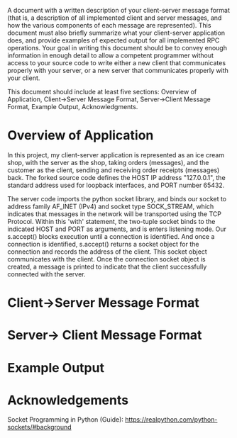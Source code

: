 A document with a written description of your client-server message format (that is, a description of all implemented client and server messages, and how the various components of each message are represented). This document must also briefly summarize what your client-server application does, and provide examples of expected output for all implemented RPC operations. Your goal in writing this document should be to convey enough information in enough detail to allow a competent programmer without access to your source code to write either a new client that communicates properly with your server, or a new server that communicates properly with your client. 

This document should include at least five sections: Overview of Application, Client->Server Message Format, Server->Client Message Format, Example Output, Acknowledgments.

# Overview of Application 
In this project, my client-server application is represented as an ice cream shop, with the server as the shop, taking orders (messages), and the customer as the client, sending and receiving order receipts (messages) back. The forked source code defines the HOST IP address "127.0.0.1", the standard address used for loopback interfaces, and PORT number 65432.

The server code imports the python socket library, and binds our socket to address family AF_INET (IPv4) and socket type SOCK_STREAM, which indicates that messages in the network will be transported using the TCP Protocol. Within this 'with' statement, the two-tuple socket binds to the indicated HOST and PORT as arguments, and is enters listening mode. Our s.accept() blocks execution until a connection is identified. And once a connection is identified, s.accept() returns a socket object for the connection and records the address of the client. This socket object communicates with the client. Once the connection socket object is created, a message is printed to indicate that the client successfully connected with the server.

# Client->Server Message Format


# Server-> Client Message Format


# Example Output


# Acknowledgements
Socket Programming in Python (Guide): https://realpython.com/python-sockets/#background